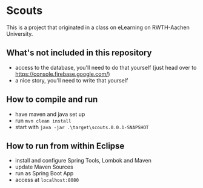 # Scouts
This is a project that originated in a class on eLearning on RWTH-Aachen University.

## What's not included in this repository
* access to the database, you'll need to do that yourself (just head over to https://console.firebase.google.com/)
* a nice story, you'll need to write that yourself

## How to compile and run
* have maven and java set up
* run `mvn clean install`
* start with `java -jar .\target\scouts.0.0.1-SNAPSHOT`

## How to run from within Eclipse
* install and configure Spring Tools, Lombok and Maven
* update Maven Sources
* run as Spring Boot App
* access at `localhost:8080`
